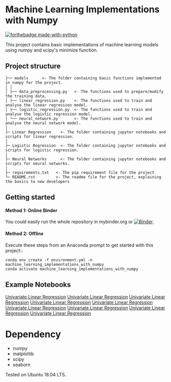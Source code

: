 Machine Learning Implementations with Numpy
===========================================
[![forthebadge made-with-python](http://ForTheBadge.com/images/badges/made-with-python.svg)](https://www.python.org/)

This project contains basic implementations of machine learning models using numpy and scipy's minimize function.

Project structure
-----------------

    ├── models      <- The folder containing basic functions implemented in numpy for the project.
    │ │
    │ ├── data_preprocessing.py   <- The functions used to prepare/modify the training data.
    │ ├── linear_regression.py    <- The functions used to train and analyse the linear regression model.
    │ ├── logistic_regression.py  <- The functions used to train and analyse the logistic regression model.
    │ └── neural_network.py       <- The functions used to train and analyse the neural network model.
    │
    ├─ Linear Regression    <- The folder containing jupyter notebooks and scripts for linear regression.
    │
    ├─ Logistic Regression  <- The folder containing jupyter notebooks and scripts for logistic regression.
    │
    ├─ Neural Networks      <- The folder containing jupyter notebooks and scripts for neural networks.
    │
    ├─ requirements.txt   <- The pip requirement file for the project
    └─ README.rst         <- The readme file for the project, explaining the basics to new developers

Getting started
---------------

#### Method 1: Online Binder
You could easily run the whole repository in mybinder.org or [![Binder](https://mybinder.org/badge_logo.svg)](https://mybinder.org/v2/gh/Mr-MayankThakur/Machine-Learning-Implementations-with-Numpy.git/master).

#### Method 2: Offline
Execute these steps from an Anaconda prompt to get started with this project::

    conda env create -f environment.yml -n machine_learning_implementations_with_numpy
    conda activate machine_learning_implementations_with_numpy

Example Notebooks
-----------------
<a href="Linear_Regression\Univariate Linear Regression.ipynb">Univariate Linear Regression</a>
<a href="Linear_Regression\Univariate Linear Regression.ipynb">Univariate Linear Regression</a>
<a href="Linear_Regression\Univariate Linear Regression.ipynb">Univariate Linear Regression</a>
<a href="Linear_Regression\Univariate Linear Regression.ipynb">Univariate Linear Regression</a>
<a href="Linear_Regression\Univariate Linear Regression.ipynb">Univariate Linear Regression</a>
<a href="Linear_Regression\Univariate Linear Regression.ipynb">Univariate Linear Regression</a>
<a href="Linear_Regression\Univariate Linear Regression.ipynb">Univariate Linear Regression</a>
<a href="Linear_Regression\Univariate Linear Regression.ipynb">Univariate Linear Regression</a>
<a href="Linear_Regression\Univariate Linear Regression.ipynb">Univariate Linear Regression</a>



Dependency
==========

  * numpy
  * matplotlib
  * scipy
  * seaborn

Tested on Ubuntu 18.04 LTS.

